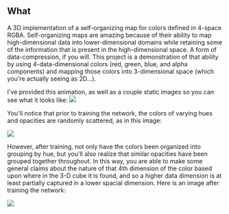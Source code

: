 ## What
A 3D implementation of a self-organizing map for colors defined in 4-space RGBA. 
Self-organizing maps are amazing because of their ability to map high-dimensional data
into lower-dimensional domains while retaining some of the information that is present
in the high-dimensional space. A form of data-compression, if you will. This project is
a demonstration of that ability by using 4-data-dimensional colors (red, green, blue, and alpha components)
and mapping those colors into 3-dimensional space (which you're actually seeing as 2D...).

I've provided this animation, as well as a couple static images so you can see what it looks like:
<img src="https://github.com/RutledgePaulV/self-organizing-3d/master/animation.gif"/>

You'll notice that prior to training the network, the colors of varying hues and opacities are randomly scattered,
as in this image:

<img src="https://lh4.googleusercontent.com/-_b3bkL7cJrQ/VFGtm8aiJpI/AAAAAAAAA6g/d3E-2RN5oRM/w641-h643-no/untrained.PNG"/>

However, after training, not only have the colors been organized into grouping by hue, but you'll also realize that
similar opacities have been grouped together throughout. In this way, you are able to make some general claims about
the nature of that 4th dimension of the color based upon where in the 3-D cube it is found, and so a higher data dimension
is at least partially captured in a lower spacial dimension. Here is an image after training the network:

<img src="https://lh4.googleusercontent.com/--rLvIC75KrU/VFGtmoPicLI/AAAAAAAAA6c/kmGKmhBEv3I/w644-h643-no/trained.PNG"/>